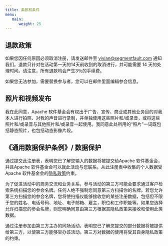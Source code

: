 ```yaml
---
title: 条款和条件
menu:
   main:
      weight: 25
---
```


## 退款政策

如果您因任何原因必须取消注册，请发送邮件至 <vivian@segmentfault.com> 通知我们。退款只针对在活动第一天的14天前收到的取消进行，并可能需要 14 天的处理时间。请注意，所有退款均会产生3％的手续费。

如果您无法参加，需要替换参与者，您可以在邮件里面编辑参会信息。

## 照片和视频发布

我在此同意，Apache 软件基金会有权出于广告、宣传、商业或其他业务目的对我本人进行拍照、对我的声音进行录制，并单独使用这些照片和/或录音，或将这些照片和/或录音与其他照片和/或录音一起使用。我同意此处所用的“照片”一词既包括静态照片，也包括动态影像片段。

## 《通用数据保护条例》/ 数据保护

通过提交此注册表，表明您已了解您输入的数据将被提交给Apache 软件基金会，并且Apache 软件基金会可以就此活动与您联系。从此注册表中收集的个人数据受 Apache 软件基金会的[隐私政策](https://privacy.apache.org/policies/privacy-policy-public.html)约束。

为了促进活动中的商务交流和业务关系，参与活动的第三方可能会要求通过客户检索系统扫描您的参会名牌。任何人绝不强制您同意第三方扫描你的名牌。若您允许第三方扫描您的参会名牌，您将使扫描仪能够接收您的某些注册数据，包括但不限于您的姓名、电话号码、地址、电子邮箱、雇主，职位和工作职能等。如果您选择允许扫描您的参会名牌，则您明确同意由第三方根据其隐私政策来接收和使用此类数据。

通过注册参加由第三方主办的同场活动，表明您已了解您提交的部分数据将被提供给第三方，以使第三方能够举办该活动。第三方对数据的使用将受其自身隐私政策的约束。

